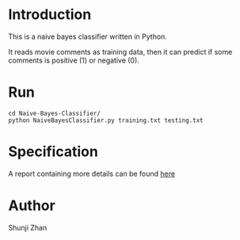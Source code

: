 # Introduction
This is a naive bayes classifier written in Python. 

It reads movie comments as training data, then it can predict if some comments is positive (1) or negative (0).

# Run
    cd Naive-Bayes-Classifier/
    python NaiveBayesClassifier.py training.txt testing.txt

# Specification
A report containing more details can be found [here](https://github.com/shunjizhan/Naive-Bayes-Classifier/blob/master/CS165A%20Project1%20Report.pdf)

# Author
Shunji Zhan